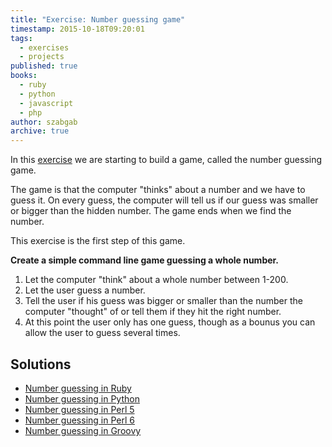 ```yaml
---
title: "Exercise: Number guessing game"
timestamp: 2015-10-18T09:20:01
tags:
  - exercises
  - projects
published: true
books:
  - ruby
  - python
  - javascript
  - php
author: szabgab
archive: true
---
```



In this [exercise](/exercises) we are starting to build a game, called the number guessing game.


The game is that the computer "thinks" about a number and we have to guess it. On every guess, the computer will tell
us if our guess was smaller or bigger than the hidden number. The game ends when we find the number.

This exercise is the first step of this game.


<b>Create a simple command line game guessing a whole number.</b>

<ol>
  <li>Let the computer "think" about a whole number between 1-200.</li>
  <li>Let the user guess a number.</li>
  <li>Tell the user if his guess was bigger or smaller than the number the computer "thought" of or tell them if they hit the right number.</li>
  <li>At this point the user only has one guess, though as a bounus you can allow the user to guess several times.</li>
</ol>


## Solutions

* [Number guessing in Ruby](/number-guessing-in-ruby)
* [Number guessing in Python](/number-guessing-in-python)
* [Number guessing in Perl 5](https://perlmaven.com/beginner-perl-maven-solution-number-guessing-game)
* [Number guessing in Perl 6](http://perl6maven.com/number-guessing-game)
* [Number guessing in Groovy](/groovy-number-guessing-game)
